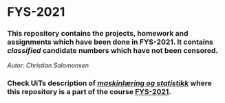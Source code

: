 # FYS-2021

### This repository contains the projects, homework and assignments which have been done in FYS-2021. It contains *classified* candidate numbers which have not been censored.

*Autor: Christian Salomonsen*

### Check UiTs description of [*maskinlæring og statistikk*](https://uit.no/utdanning/program/559056/maskinlaering_og_statistikk_-_anvendt_fysikk_og_ma) where this repository is a part of the course [FYS-2021](https://uit.no/utdanning/emner/emne?p_document_id=670728).
